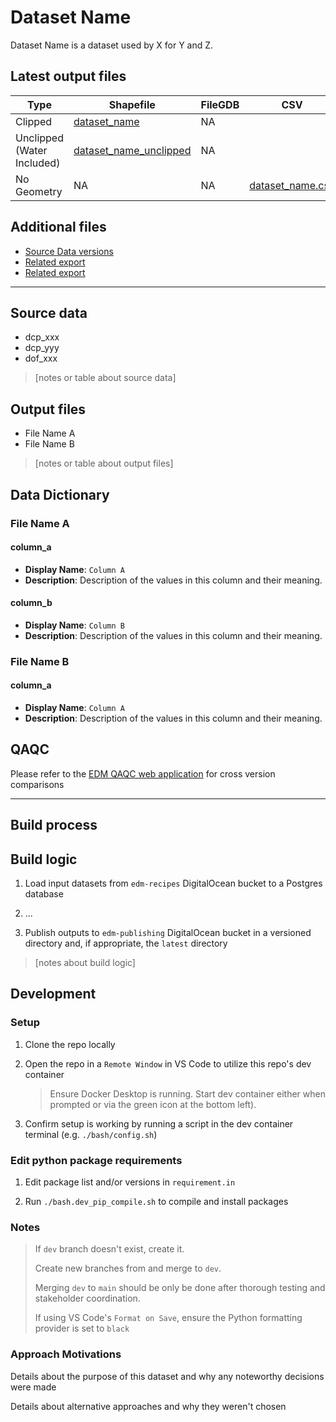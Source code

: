 # Dataset Name

Dataset Name is a dataset used by X for Y and Z.

## Latest output files

| Type                       | Shapefile                  | FileGDB | CSV                  |
| -------------------------- | -------------------------- | ------- | -------------------- |
| Clipped                    | [dataset_name]()           | NA      |
| Unclipped (Water Included) | [dataset_name_unclipped]() | NA      |
| No Geometry                | NA                         | NA      | [dataset_name.csv]() |

## Additional files

- [Source Data versions]()
- [Related export]()
- [Related export]()

---

## Source data

- dcp_xxx
- dcp_yyy
- dof_xxx

> [notes or table about source data]

## Output files

- File Name A
- File Name B

> [notes or table about output files]

## Data Dictionary

### File Name A

#### column_a

- **Display Name**: `Column A`
- **Description**: Description of the values in this column and their meaning.

#### column_b

- **Display Name**: `Column B`
- **Description**: Description of the values in this column and their meaning.

### File Name B

#### column_a

- **Display Name**: `Column A`
- **Description**: Description of the values in this column and their meaning.

## QAQC

Please refer to the [EDM QAQC web application](https://edm-data-engineering.nycplanningdigital.com) for cross version comparisons

---

## Build process

## Build logic

1. Load input datasets from `edm-recipes` DigitalOcean bucket to a Postgres database

2. ...

3. Publish outputs to `edm-publishing` DigitalOcean bucket in a versioned directory and, if appropriate, the `latest` directory

> [notes about build logic]

## Development

### Setup

1. Clone the repo locally

2. Open the repo in a `Remote Window` in VS Code to utilize this repo's dev container
    > Ensure Docker Desktop is running. Start dev container either when prompted or via the green icon at the bottom left).

3. Confirm setup is working by running a script in the dev container terminal (e.g. `./bash/config.sh`)

### Edit python package requirements

1. Edit package list and/or versions in `requirement.in`

2. Run `./bash.dev_pip_compile.sh` to compile and install packages

### Notes

> If `dev` branch doesn't exist, create it.
>
> Create new branches from and merge to `dev`.
>
> Merging `dev` to `main` should be only be done after thorough testing and stakeholder coordination.
>
> If using VS Code's `Format on Save`, ensure the Python formatting provider is set to `black`

### Approach Motivations

Details about the purpose of this dataset and why any noteworthy decisions were made

Details about alternative approaches and why they weren't chosen
